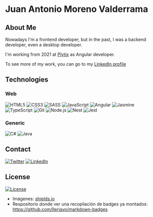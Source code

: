 # Juan Antonio Moreno Valderrama

## About Me

Nowadays I'm a frontend developer, but in the past, I was a backend developer, even a desktop developer.

I'm working from 2021 at [Plytix](https://www.plytix.com) as Angular developer.

To see more of my work, you can go to my [LinkedIn profile](http://linkedin.com/in/juan-antonio-moreno-valderrama)

## Technologies

### Web

![HTML5](https://img.shields.io/badge/-HTML5-E34F26?style=plastic&logo=html5&logoColor=white)
![CSS3](https://img.shields.io/badge/-CSS3-1572B6?style=plastic&logo=css3&logoColor=white)
![SASS](https://img.shields.io/badge/-SASS-CC6699?style=plastic&logo=sass&logoColor=white)
![JavaScript](https://img.shields.io/badge/-JavaScript-F7DF1E?style=plastic&logo=JavaScript&logoColor=black)
![Angular](https://img.shields.io/badge/-Angular-DD0031?style=plastic&logo=angular)
![Jasmine](https://img.shields.io/badge/-Jasmine-8A4182?style=plastic&logo=jasmine)
![TypeScript](https://img.shields.io/badge/-TypeScript-3178C6?style=plastic&logo=TypeScript&logoColor=white)
![Git](https://img.shields.io/badge/-Git-F05032?style=plastic&logo=git&logoColor=white)
![Node.js](https://img.shields.io/badge/-Node.js-339933?style=plastic&logo=node.js&logoColor=white)
![Nest](https://img.shields.io/badge/nestjs%20-%23E0234E?&style=plastic&logo=nestjs&logoColor=white)
![Jest](https://img.shields.io/badge/Jest%20-%23E0234E?&style=plastic&logo=jest&logoColor=white)

### Generic

![C#](https://img.shields.io/badge/c%23%20-%23239120?&style=plastic&logo=c-sharp&logoColor=white)
![Java](https://img.shields.io/badge/java-%23ED8B00?&style=plastic&logo=java&logoColor=white)

## Contact

<a href="https://twitter.com/jmorenovalde"><img src="https://img.shields.io/twitter/follow/jmorenovalde?label=Twitter&style=social" alt="Twitter"></a>
<a href="https://www.linkedin.com/in/juan-antonio-moreno-valderrama/"><img src="https://img.shields.io/badge/LinkedIn--_.svg?style=social&logo=linkedin" alt="LinkedIn"></a>

## License

[![License](http://img.shields.io/:license-mit-blue.svg?style=flat-square)](http://badges.mit-license.org)

- Imágenes: [shields.io](https://shields.io/)
- Respositorio donde ver una recopilación de badges ya montados: https://github.com/Ileriayo/markdown-badges
